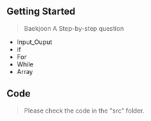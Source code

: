## Getting Started

> Baekjoon A Step-by-step question
- Input_Ouput
- if 
- For
- While
- Array

## Code
> Please check the code in the "src" folder.